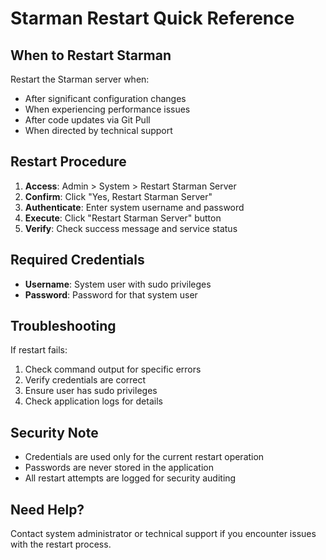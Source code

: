 # Starman Restart Quick Reference

## When to Restart Starman

Restart the Starman server when:
- After significant configuration changes
- When experiencing performance issues
- After code updates via Git Pull
- When directed by technical support

## Restart Procedure

1. **Access**: Admin > System > Restart Starman Server
2. **Confirm**: Click "Yes, Restart Starman Server"
3. **Authenticate**: Enter system username and password
4. **Execute**: Click "Restart Starman Server" button
5. **Verify**: Check success message and service status

## Required Credentials

- **Username**: System user with sudo privileges
- **Password**: Password for that system user

## Troubleshooting

If restart fails:
1. Check command output for specific errors
2. Verify credentials are correct
3. Ensure user has sudo privileges
4. Check application logs for details

## Security Note

- Credentials are used only for the current restart operation
- Passwords are never stored in the application
- All restart attempts are logged for security auditing

## Need Help?

Contact system administrator or technical support if you encounter issues with the restart process.